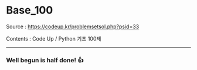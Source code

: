 # Base_100

Source : https://codeup.kr/problemsetsol.php?psid=33

Contents : Code Up / Python 기초 100제


---
### Well begun is half done! 👍
